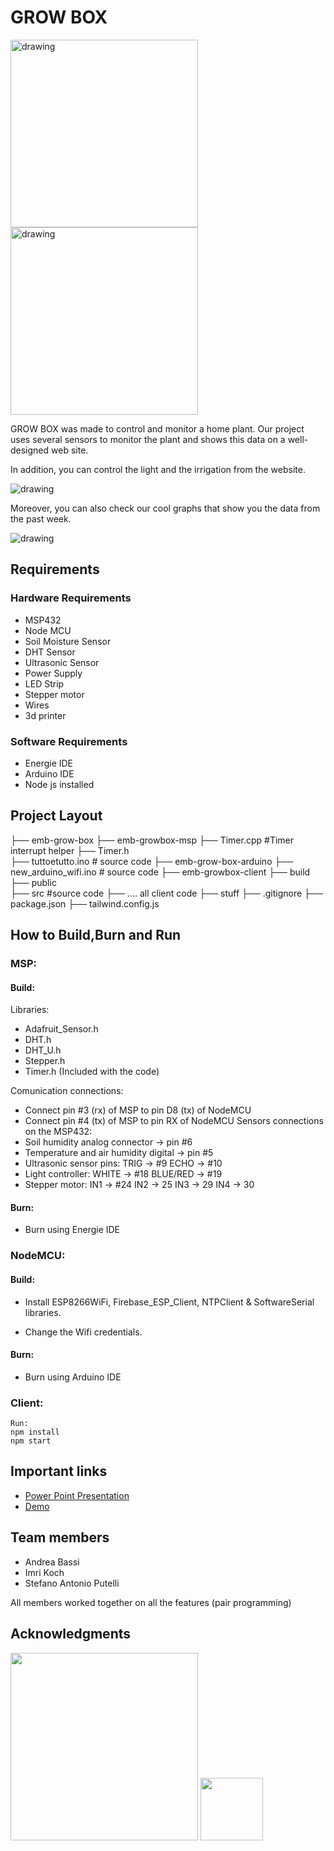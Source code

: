 # GROW BOX  

<p float="left">
<img src="https://github.com/emb-growbox/.github/blob/main/profile/groboximage.jpeg" alt="drawing" width="300" height="300"/>
<img src="https://github.com/emb-growbox/.github/blob/main/profile/groboxside.jpeg" alt="drawing" width="300" height="300"/>
</p>



GROW BOX was made to control and monitor a home plant.
Our project uses several sensors to monitor the plant and shows this data on a well-designed web site.

In addition, you can control the light and the irrigation from the website. 

<img src="https://github.com/emb-growbox/.github/blob/main/profile/UI1.JPG" alt="drawing"/>

Moreover, you can also check our cool graphs that show you the data from the past week.

<img src="https://github.com/emb-growbox/.github/blob/main/profile/UI2.JPG" alt="drawing"/>


## Requirements

### Hardware Requirements

- MSP432 
- Node MCU
- Soil Moisture Sensor
- DHT Sensor
- Ultrasonic Sensor
- Power Supply
- LED Strip
- Stepper motor
- Wires
- 3d printer


### Software Requirements

- Energie IDE
- Arduino IDE
- Node js installed


## Project Layout

├── emb-grow-box
    ├── emb-growbox-msp 
            ├── Timer.cpp   #Timer interrupt helper
            ├── Timer.h  
            ├── tuttoetutto.ino # source code
    ├── emb-grow-box-arduino 
            ├── new_arduino_wifi.ino # source code 
    ├── emb-growbox-client 
            ├── build   
            ├── public   
            ├── src   #source code
                ├── .... all client code 
            ├── stuff 
            ├── .gitignore
            ├── package.json
            ├── tailwind.config.js


## How to Build,Burn and Run

### MSP:
#### Build:
Libraries:
- Adafruit_Sensor.h
- DHT.h
- DHT_U.h
- Stepper.h
- Timer.h (Included with the code)

Comunication connections:
- Connect pin #3 (rx) of MSP to pin D8 (tx) of NodeMCU 
- Connect pin #4 (tx) of MSP to pin RX of NodeMCU
Sensors connections on the MSP432:
- Soil humidity analog connector -> pin #6
- Temperature and air humidity digital -> pin #5
- Ultrasonic sensor pins: TRIG -> #9 ECHO -> #10
- Light controller: WHITE -> #18 BLUE/RED -> #19
- Stepper motor: IN1 -> #24 IN2 -> 25 IN3 -> 29 IN4 -> 30

#### Burn:
-
    Burn using Energie IDE  


### NodeMCU:
#### Build:
-
    Install ESP8266WiFi, Firebase_ESP_Client, NTPClient & SoftwareSerial libraries.

-  Change the Wifi credentials.
    

#### Burn:

- Burn using Arduino IDE  
 

### Client:
    Run: 
    npm install
    npm start




## Important links

 - [Power Point Presentation](https://github.com/emb-growbox/.github/blob/main/profile/GrowBoxPresentation.pptx)
 - [Demo](https://www.youtube.com/watch?v=yCnCZD9SxUw)



## Team members

- Andrea Bassi
- Imri Koch
- Stefano Antonio Putelli


All members worked together on all the features (pair programming)


## Acknowledgments

<a href="https://www.unitn.it/"><img src="https://github.com/emb-growbox/.github/blob/main/profile/unitn_logo.png" width="300px"></a> <a href="https://ege.edu.tr/"><img src="https://github.com/emb-growbox/.github/blob/main/profile/ege_logo.png" width="100px"></a>
